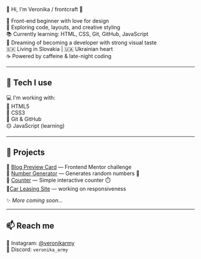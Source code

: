 

 👋 Hi, I'm Veronika / frontcraft 🌱

💖 Front-end beginner with love for design  
🎨 Exploring code, layouts, and creative styling  
📚 Currently learning: HTML, CSS, Git, GitHub, JavaScript  
🚀 Dreaming of becoming a developer with strong visual taste  
🇸🇰 Living in Slovakia | 🇺🇦 Ukrainian heart  
☕ Powered by caffeine & late-night coding  

---

## 🧰 Tech I use  
💻 I'm working with:  
🔸 HTML5  
🔹 CSS3  
🔸 Git & GitHub  
🟡 JavaScript (learning)

---

## 📌 Projects  
🔹 [Blog Preview Card](https://veronikarmy.github.io/blog-preview-card/) — Frontend Mentor challenge  
🔹 [Number Generator](https://github.com/veronikarmy/Number-Generator) — Generates random numbers 🎲  
🔹 [Counter](https://github.com/veronikarmy/my-counter) — Simple interactive counter ⏱️  
🔹[Car Leasing Site](https://veronikarmy.github.io/tutorial-website/contacts.html) — working on responsiveness

✨ *More coming soon...*

---

## 📫 Reach me  
📸 Instagram: [@veronikarmy](https://instagram.com/veronikarmy)  
💬 Discord: `veronika_army`
